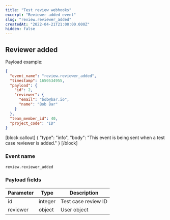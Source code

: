 ```yaml
---
title: "Test review webhooks"
excerpt: "Reviewer added event"
slug: "review.reviewer_added"
createdAt: "2022-04-21T21:00:00.000Z"
hidden: false
---
```


## Reviewer added

Payload example:

```json
{
  "event_name": "review.reviewer_added",
  "timestamp": 1650534955,
  "payload": {
    "id": 2,
    "reviewer": {
      "email": "bob@bar.io",
      "name": "Bob Bar"
    }
  },
  "team_member_id": 40,
  "project_code": "ID"
}
```
[block:callout]
{
  "type": "info",
  "body": "This event is being sent when a test case reviewer is added."
}
[/block]

### Event name

`review.reviewer_added`

### Payload fields

| Parameter | Type | Description         |
|-----------|------|---------------------|
| id        | integer  | Test case review ID |
| reviewer  | object | User object         |
